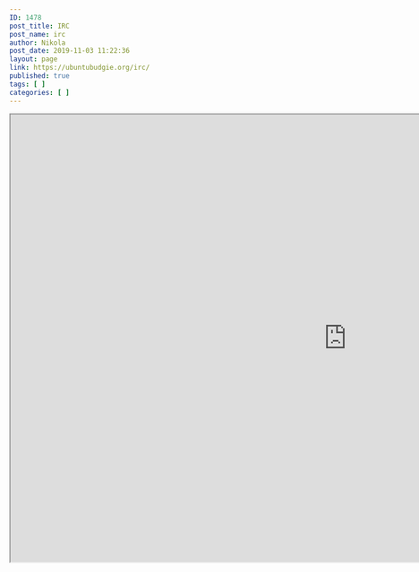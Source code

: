 ```yaml
---
ID: 1478
post_title: IRC
post_name: irc
author: Nikola
post_date: 2019-11-03 11:22:36
layout: page
link: https://ubuntubudgie.org/irc/
published: true
tags: [ ]
categories: [ ]
---
```

<!-- wp:html -->
<center><iframe src="https://webchat.freenode.net?channels=%23ubuntu-budgie&uio=MTY9dHJ1ZSYxMj10cnVlfb" width="1200" height="800"></iframe></center>
<!-- /wp:html -->